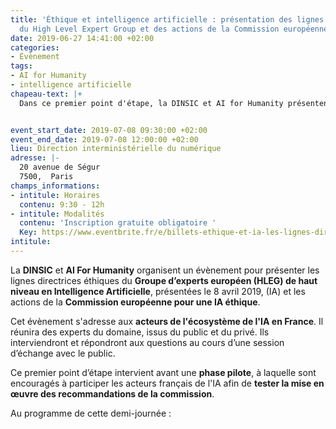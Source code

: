 ```yaml
---
title: 'Éthique et intelligence artificielle : présentation des lignes directrices
  du High Level Expert Group et des actions de la Commission européenne'
date: 2019-06-27 14:41:00 +02:00
categories:
- Évènement
tags:
- AI for Humanity
- intelligence artificielle
chapeau-text: |+
  Dans ce premier point d'étape, la DINSIC et AI for Humanity présentent les lignes directrices du **Groupe d’experts européen (HLEG) de haut niveau en intelligence artificielle** et les actions de la **Commission européenne pour une IA éthique**.


event_start_date: 2019-07-08 09:30:00 +02:00
event_end_date: 2019-07-08 12:00:00 +02:00
lieu: Direction interministérielle du numérique
adresse: |-
  20 avenue de Ségur
  7500,  Paris
champs_informations:
- intitule: Horaires
  contenu: 9:30 - 12h
- intitule: Modalités
  contenu: 'Inscription gratuite obligatoire '
  Key: https://www.eventbrite.fr/e/billets-ethique-et-ia-les-lignes-directrices-de-la-commission-europeenne-62917916181
intitule: 
---
```


La **DINSIC** et **AI For Humanity** organisent un évènement pour présenter les lignes directrices éthiques du **Groupe d’experts européen (HLEG) de haut niveau en Intelligence Artificielle**, présentées le 8 avril 2019, (IA) et les actions de la **Commission européenne pour une IA éthique**.

Cet évènement s'adresse aux **acteurs de l'écosystème de l'IA en France**. Il réunira des experts du domaine, issus du public et du privé. Ils interviendront et répondront aux questions au cours d’une session d’échange avec le public.  

Ce premier point d’étape intervient avant une **phase pilote**, à laquelle sont encouragés à participer les acteurs français de l'IA afin de **tester la mise en œuvre des recommandations de la commission**.  

Au programme de cette demi-journée : 

